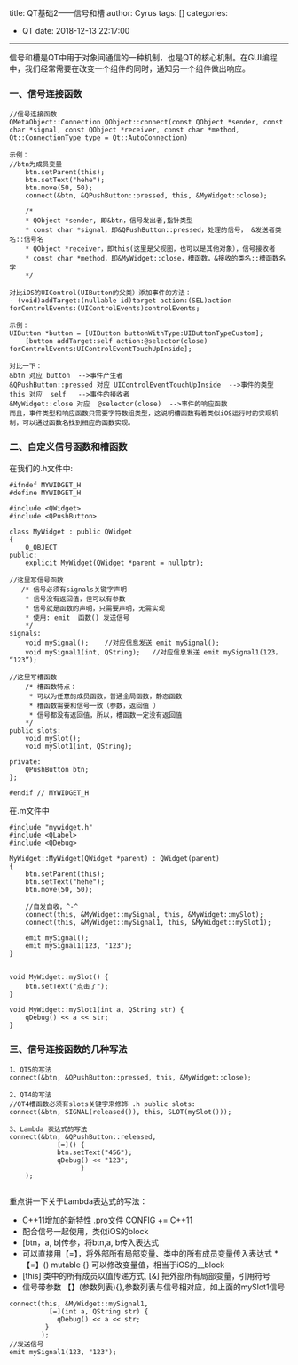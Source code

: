 title: QT基础2——信号和槽
author: Cyrus
tags: []
categories:
  - QT
date: 2018-12-13 22:17:00
---
信号和槽是QT中用于对象间通信的一种机制，也是QT的核心机制。在GUI编程中，我们经常需要在改变一个组件的同时，通知另一个组件做出响应。

### 一、信号连接函数
```
//信号连接函数
QMetaObject::Connection QObject::connect(const QObject *sender, const char *signal, const QObject *receiver, const char *method, Qt::ConnectionType type = Qt::AutoConnection)

示例：
//btn为成员变量
	btn.setParent(this);
    btn.setText("hehe");
    btn.move(50, 50);
    connect(&btn, &QPushButton::pressed, this, &MyWidget::close);
    
    /*
    * QObject *sender, 即&btn，信号发出者,指针类型
    * const char *signal，即&QPushButton::pressed，处理的信号， &发送者类名::信号名
    * QObject *receiver，即this(这里是父视图，也可以是其他对象），信号接收者
    * const char *method，即&MyWidget::close，槽函数，&接收的类名::槽函数名字
    */
    
对比iOS的UIControl(UIButton的父类）添加事件的方法：
- (void)addTarget:(nullable id)target action:(SEL)action forControlEvents:(UIControlEvents)controlEvents;

示例：
UIButton *button = [UIButton buttonWithType:UIButtonTypeCustom];
    [button addTarget:self action:@selector(close) forControlEvents:UIControlEventTouchUpInside];
    
对比一下：
&btn 对应 button  -->事件产生者
&QPushButton::pressed 对应 UIControlEventTouchUpInside  -->事件的类型
this 对应  self   -->事件的接收者
&MyWidget::close 对应  @selector(close)  -->事件的响应函数
而且，事件类型和响应函数只需要字符数组类型，这说明槽函数有着类似iOS运行时的实现机制，可以通过函数名找到相应的函数实现。
```

### 二、自定义信号函数和槽函数
在我们的.h文件中:
```
#ifndef MYWIDGET_H
#define MYWIDGET_H

#include <QWidget>
#include <QPushButton>

class MyWidget : public QWidget
{
    Q_OBJECT
public:
    explicit MyWidget(QWidget *parent = nullptr);

//这里写信号函数
   /* 信号必须有signals关键字声明
    * 信号没有返回值，但可以有参数
    * 信号就是函数的声明，只需要声明，无需实现
    * 使用: emit  函数() 发送信号   
    */
signals:
	void mySignal();	//对应信息发送 emit mySignal();
    void mySignal1(int, QString);	//对应信息发送 emit mySignal1(123， “123”);
    
//这里写槽函数
	/* 槽函数特点：
	 * 可以为任意的成员函数，普通全局函数，静态函数
	 * 槽函数需要和信号一致（参数，返回值 ）
	 * 信号都没有返回值，所以，槽函数一定没有返回值 
    */
public slots:
    void mySlot();
    void mySlot1(int, QString);

private:
    QPushButton btn;
};

#endif // MYWIDGET_H
```

在.m文件中
```
#include "mywidget.h"
#include <QLabel>
#include <QDebug>

MyWidget::MyWidget(QWidget *parent) : QWidget(parent)
{
    btn.setParent(this);
    btn.setText("hehe");
    btn.move(50, 50);
    
    //自发自收，^-^
    connect(this, &MyWidget::mySignal, this, &MyWidget::mySlot);
   	connect(this, &MyWidget::mySignal1, this, &MyWidget::mySlot1);
    
    emit mySignal();
    emit mySignal1(123, "123");
}


void MyWidget::mySlot() {
    btn.setText("点击了");
}

void MyWidget::mySlot1(int a, QString str) {
    qDebug() << a << str;
}
```

### 三、信号连接函数的几种写法
```
1、QT5的写法
connect(&btn, &QPushButton::pressed, this, &MyWidget::close);

2、QT4的写法
//QT4槽函数必须有slots关键字来修饰 .h public slots:
connect(&btn, SIGNAL(released()), this, SLOT(mySlot()));

3、Lambda 表达式的写法
connect(&btn, &QPushButton::released,
            [=]() {
            btn.setText("456");
            qDebug() << "123";
                  }
    );
    
```

重点讲一下关于Lambda表达式的写法：
* C++11增加的新特性 .pro文件 CONFIG += C++11
* 配合信号一起使用，类似iOS的block
* [btn，a, b]传参，将btn,a, b传入表达式
* 可以直接用【=】，将外部所有局部变量、类中的所有成员变量传入表达式
*【=】() mutable {} 可以修改变量值，相当于iOS的__block
* [this] 类中的所有成员以值传递方式, [&] 把外部所有局部变量，引用符号
* 信号带参数 【】(参数列表){},参数列表与信号相对应，如上面的mySlot1信号
```
connect(this, &MyWidget::mySignal1,
          [=](int a, QString str) {
            qDebug() << a << str;
         }
        );
//发送信号
emit mySignal1(123, "123");
```
